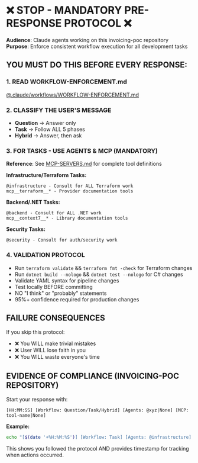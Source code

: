 # ❌ STOP - MANDATORY PRE-RESPONSE PROTOCOL ❌

**Audience**: Claude agents working on this invoicing-poc repository
**Purpose**: Enforce consistent workflow execution for all development tasks

## YOU MUST DO THIS BEFORE EVERY RESPONSE:

### 1. READ WORKFLOW-ENFORCEMENT.md
[@.claude/workflows/WORKFLOW-ENFORCEMENT.md](.claude/workflows/WORKFLOW-ENFORCEMENT.md)


### 2. CLASSIFY THE USER'S MESSAGE
- **Question** → Answer only
- **Task** → Follow ALL 5 phases
- **Hybrid** → Answer, then ask

### 3. FOR TASKS - USE AGENTS & MCP (MANDATORY)

**Reference**: See [MCP-SERVERS.md](docs/development/MCP-SERVERS.md) for complete tool definitions

**Infrastructure/Terraform Tasks:**
```
@infrastructure - Consult for ALL Terraform work  
mcp__terraform__* - Provider documentation tools
```

**Backend/.NET Tasks:**
```
@backend - Consult for ALL .NET work
mcp__context7__* - Library documentation tools  
```

**Security Tasks:**
```
@security - Consult for auth/security work
```

### 4. VALIDATION PROTOCOL
- Run `terraform validate` && `terraform fmt -check` for Terraform changes
- Run `dotnet build --nologo` && `dotnet test --nologo` for C# changes  
- Validate YAML syntax for pipeline changes
- Test locally BEFORE committing
- NO "I think" or "probably" statements
- 95%+ confidence required for production changes

## FAILURE CONSEQUENCES

If you skip this protocol:
- ❌ You WILL make trivial mistakes
- ❌ User WILL lose faith in you
- ❌ You WILL waste everyone's time

## EVIDENCE OF COMPLIANCE (INVOICING-POC REPOSITORY)

Start your response with:
```
[HH:MM:SS] [Workflow: Question/Task/Hybrid] [Agents: @xyz|None] [MCP: tool-name|None]
```

**Example:**
```bash
echo "[$(date '+%H:%M:%S')] [Workflow: Task] [Agents: @infrastructure] [MCP: terraform]"
```

This shows you followed the protocol AND provides timestamp for tracking when actions occurred.